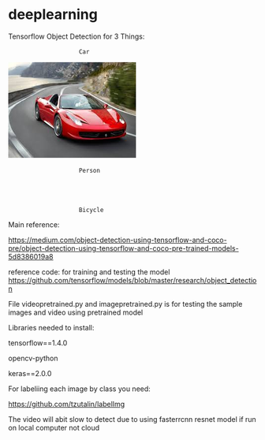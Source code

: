 # deeplearning

Tensorflow Object Detection for 3 Things:

                        Car
![Repo_List](screenshots/ferari2.jpg)
                        
    
                        Person
                        
                        
                        
    
                        Bicycle




  
Main reference:

https://medium.com/object-detection-using-tensorflow-and-coco-pre/object-detection-using-tensorflow-and-coco-pre-trained-models-5d8386019a8


reference code: for training and testing the model
https://github.com/tensorflow/models/blob/master/research/object_detection


File videopretrained.py and imagepretrained.py is for testing the sample images and video using pretrained model


Libraries needed to install:

tensorflow==1.4.0


opencv-python


keras==2.0.0


For labeliing each image by class you need:


https://github.com/tzutalin/labelImg



The video will  abit slow to detect due to using fasterrcnn resnet model if run on local computer not cloud




